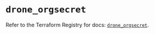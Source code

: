 # `drone_orgsecret`

Refer to the Terraform Registry for docs: [`drone_orgsecret`](https://registry.terraform.io/providers/kazanexpress/drone/0.4.0/docs/resources/orgsecret).
